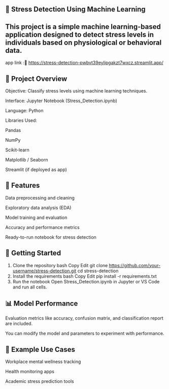 🧠 Stress Detection Using Machine Learning
------------------------------------------------------
This project is a simple machine learning-based application designed to detect stress levels in individuals based on physiological or behavioral data.
--------------------------------------------------------------------
app link :🫱 https://stress-detection-pwbvt39eylipgakzt7wxcz.streamlit.app/


📄 Project Overview
---------------------------------------------------------------
Objective: Classify stress levels using machine learning techniques.

Interface: Jupyter Notebook (Stress_Detection.ipynb)

Language: Python

Libraries Used:

Pandas

NumPy

Scikit-learn

Matplotlib / Seaborn

Streamlit (if deployed as app)

🚀 Features
-------------------------------------------------------
Data preprocessing and cleaning

Exploratory data analysis (EDA)

Model training and evaluation

Accuracy and performance metrics

Ready-to-run notebook for stress detection

🏁 Getting Started
-------------------------------------------------------------------
1. Clone the repository
bash
Copy
Edit
git clone https://github.com/your-username/stress-detection.git
cd stress-detection
2. Install the requirements
bash
Copy
Edit
pip install -r requirements.txt
3. Run the notebook
Open Stress_Detection.ipynb in Jupyter or VS Code and run all cells.

📊 Model Performance
--------------------------------------------------------
Evaluation metrics like accuracy, confusion matrix, and classification report are included.

You can modify the model and parameters to experiment with performance.

🧪 Example Use Cases
-------------------------------------------------------------------
Workplace mental wellness tracking

Health monitoring apps

Academic stress prediction tools
